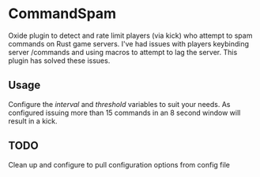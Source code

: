 # CommandSpam
Oxide plugin to detect and rate limit players (via kick) who attempt to spam commands on Rust game servers.  I've had issues with players keybinding server /commands and using macros to attempt to lag the server.  This plugin has solved these issues.  


## Usage

Configure the *interval* and *threshold* variables to suit your needs.  As configured issuing more than 15 commands in an 8 second window will result in a kick.


## TODO

Clean up and configure to pull configuration options from config file
